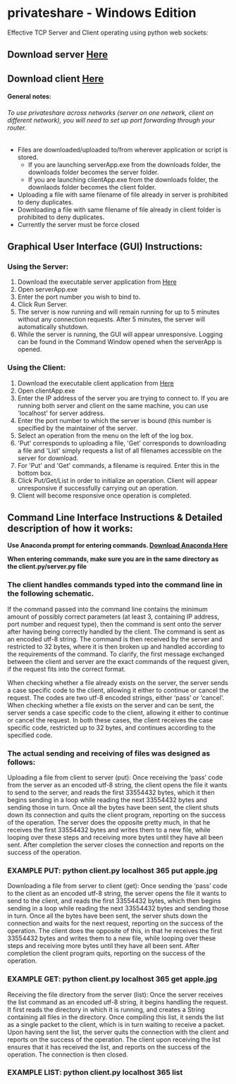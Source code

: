 # privateshare - Windows Edition

Effective TCP Server and Client operating using python web sockets:

## Download server [Here](https://github.com/marcaufderheyde/privateshare-windows/raw/master/Server/dist/serverApp.exe)
## Download client [Here](https://github.com/marcaufderheyde/privateshare-windows/raw/master/Client/dist/clientApp.exe)

#### General notes: 

###### To use privateshare across networks (server on one network, client on different network), you will need to set up port forwarding through your router.

* Files are downloaded/uploaded to/from wherever application or script is stored. 
  * If you are launching serverApp.exe from the downloads folder, the downloads folder becomes the server folder. 
  * If you are launching clientApp.exe from the downloads folder, the downlaods folder becomes the client folder. 
* Uploading a file with same filename of file already in server is prohibited to deny duplicates.
* Downloading a file with same filename of file already in client folder is prohibited to deny duplicates.
* Currently the server must be force closed

## Graphical User Interface (GUI) Instructions:

### **Using the Server:**

1. Download the executable server application from [Here](https://github.com/marcaufderheyde/privateshare-windows/raw/master/Server/dist/serverApp.exe)
2. Open serverApp.exe
3. Enter the port number you wish to bind to.
4. Click Run Server.
5. The server is now running and will remain running for up to 5 minutes without any connection requests. After 5 minutes, the server will automatically shutdown.
6. While the server is running, the GUI will appear unresponsive. Logging can be found in the Command Window opened when the serverApp is opened.

### **Using the Client:**

1. Download the executable client application from [Here](https://github.com/marcaufderheyde/privateshare-windows/raw/master/Client/dist/clientApp.exe)
2. Open clientApp.exe
3. Enter the IP address of the server you are trying to connect to. If you are running both server and client on the same machine, you can use 'localhost' for server address.
4. Enter the port number to which the server is bound (this number is specified by the maintainer of the server.
5. Select an operation from the menu on the left of the log box.
6. 'Put' corresponds to uploading a file, 'Get' corresponds to downloading a file and 'List' simply requests a list of all filenames accessible on the server for download.
7. For 'Put' and 'Get' commands, a filename is required. Enter this in the bottom box.
8. Click Put/Get/List in order to initialize an operation. Client will appear unresponsive if successfully carrying out an operation.
9. Client will become responsive once operation is completed.

## Command Line Interface Instructions & Detailed description of how it works:

**Use Anaconda prompt for entering commands. [Download Anaconda Here](https://www.anaconda.com/distribution/#download-section)**

**When entering commands, make sure you are in the same directory as the client.py/server.py file**

### **The client handles commands typed into the command line in the following schematic.**

If the command passed into the command line contains the minimum amount of possibly correct parameters (at least 3, containing IP address, port number and request type), then the command is sent onto the server after having being correctly handled by the client. The command is sent as an encoded utf-8 string. The command is then received by the server and restricted to 32 bytes, where it is then broken up and handled according to the requirements of the command. To clarify, the first message exchanged between the client and server are the exact commands of the request given, if the request fits into the correct format.

When checking whether a file already exists on the server, the server sends a case specific code to the client, allowing it either to continue or cancel the request. The codes are two utf-8 encoded strings, either ‘pass’ or ‘cancel’. When checking whether a file exists on the server and can be sent, the server sends a case specific code to the client, allowing it either to continue or cancel the request. In both these cases, the client receives the case specific code, restricted up to 32 bytes, and continues according to the specified code. 

### **The actual sending and receiving of files was designed as follows:**

Uploading a file from client to server (put): Once receiving the ‘pass’ code from the server as an encoded utf-8 string, the client opens the file it wants to send to the server, and reads the first 33554432 bytes, which it then begins sending in a loop while reading the next 33554432 bytes and sending those in turn. Once all the bytes have been sent, the client shuts down its connection and quits the client program, reporting on the success of the operation. The server does the opposite pretty much, in that he receives the first 33554432 bytes and writes them to a new file, while looping over these steps and receiving more bytes until they have all been sent. After completion the server closes the connection and reports on the success of the operation.

### **EXAMPLE PUT: python client.py localhost 365 put apple.jpg**

Downloading a file from server to client (get): Once sending the ‘pass’ code to the client as an encoded utf-8 string, the server opens the file it wants to send to the client, and reads the first 33554432 bytes, which then begins sending in a loop while reading the next 33554432 bytes and sending those in turn. Once all the bytes have been sent, the server shuts down the connection and waits for the next request, reporting on the success of the operation. The client does the opposite of this, in that he receives the first 33554432 bytes and writes them to a new file, while looping over these steps and receiving more bytes until they have all been sent. After completion the client program quits, reporting on the success of the operation.

### **EXAMPLE GET: python client.py localhost 365 get apple.jpg**

Receiving the file directory from the server (list): Once the server receives the list command as an encoded utf-8 string, it begins handling the request. It first reads the directory in which it is running, and creates a String containing all files in the directory. Once compiling this list, it sends the list as a single packet to the client, which is in turn waiting to receive a packet. Upon having sent the list, the server quits the connection with the client and reports on the success of the operation. The client upon receiving the list ensures that it has received the list, and reports on the success of the operation. The connection is then closed.

### **EXAMPLE LIST: python client.py localhost 365 list**
